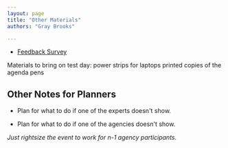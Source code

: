 ```yaml
---
layout: page
title: "Other Materials"
authors: "Gray Brooks"

---
```

* [Feedback Survey](https://docs.google.com/spreadsheet/viewform?fromEmail=true&formkey=dHRkRnlFUzRyY0thWktoT09PSy1iWmc6MA)


Materials to bring on test day:
power strips for laptops
printed copies of the agenda 
pens




## Other Notes for Planners

* Plan for what to do if one of the experts doesn't show.  



* Plan for what to do if one of the agencies doesn't show.  

_Just rightsize the event to work for n-1 agency participants._




